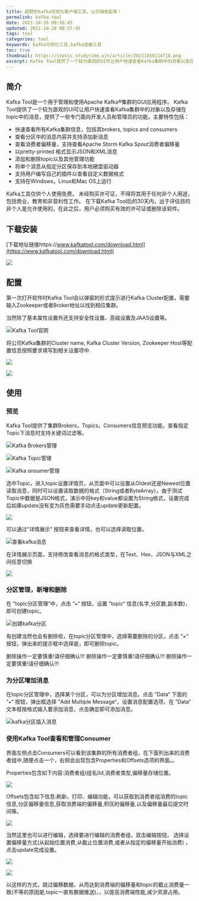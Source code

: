 ```yaml
---
title: 超赞的kafka可视化客户端工具，让你嗨皮起来！
permalink: kafka-tool
date: 2021-10-28 00:56:45
updated: 2021-10-28 00:57:45
tags: tool
categories: tool
keywords: kafka可视化工具,kafka连接工具
toc: true
thumbnail: https://static.studytime.xin/article/20211030114718.png
excerpt: Kafka Tool提供了一个较为直观的UI可让用户快速查看Kafka集群中的对象以及存储在topic中的消息，提供了一些专门面向开发人员和管理员的功能
---
```


## 简介
Kafka Tool是一个用于管理和使用Apache Kafka®集群的GUI应用程序。 Kafka Tool提供了一个较为直观的UI可让用户快速查看Kafka集群中的对象以及存储在topic中的消息，提供了一些专门面向开发人员和管理员的功能，主要特性包括：

- 快速查看所有Kafka集群信息，包括其brokers, topics and consumers
- 查看分区中的消息内容并支持添加新消息
- 查看消费者偏移量，支持查看Apache Storm Kafka Spout消费者偏移量
- 以pretty-printed 格式显示JSON和XML消息
- 添加和删除topic以及其他管理功能
- 将单个消息从指定分区保存到本地硬盘驱动器
- 支持用户编写自己的插件以查看自定义数据格式
- 支持在Windows，Linux和Mac OS上运行

Kafka工具仅供个人使用免费。 未经购买许可证，不得将其用于任何非个人用途，包括商业，教育和非营利性工作。 在下载Kafka Tool后的30天内，出于评估目的非个人是允许使用的，在此之后，用户必须购买有效的许可证或删除该软件。


## 下载安装
[下载地址链接https://www.kafkatool.com/download.html](https://www.kafkatool.com/download.html)

![](https://static.studytime.xin/article/20211028202629.png)


## 配置
第一次打开软件时Kafka Tool会以弹窗的形式提示进行Kafka Cluster配置，需要输入Zookeeper或者Broker地址以找到相应集群。

当然除了基本属性设置外还支持安全性设置、高级设置及JAAS设置等。

![Kafka Tool官网](https://static.studytime.xin/article/20211028202916.png)


将公司Kafka集群的Cluster name, Kafka Cluster Version, Zookeeper Host等配置信息按照要求填写到相关设置项中.

![](https://static.studytime.xin/article/20211028203042.png)

![](https://static.studytime.xin/article/20211028203151.png)

## 使用

### 预览
Kafka Tool提供了集群Brokers，Topics，Consumers信息预览功能，查看指定Topic下消息时支持关键词过滤等。

![Kafka Brokers管理](https://static.studytime.xin/article/20211028204124.png)


![Kafka Topic管理](https://static.studytime.xin/article/20211028204307.png)

![Kafka onsumer管理](https://static.studytime.xin/article/20211028204508.png)


选中Topic，进入topic设置详情页，从页面中可以设置从Oldest还是Newest位置读取消息，同时可以设置读取数据的格式（String或者ByteArray）。由于测试Topic中数据是JSON格式，演示中将key和value都设置为String格式，设置完成后如果update没有变为灰色需要手动点击update更新配置。

![](https://static.studytime.xin/article/20211028204955.png)


可以通过”详情展示“ 按钮来查看详情，也可以选择读取位置。

![查看kafka消息](https://static.studytime.xin/article/20211028205034.png)


在详情展示页面，支持修改查看消息的格式类型，在Text、Hex、JSON与XML之间任意切换

![](https://static.studytime.xin/article/20211028205049.png)

### 分区管理，新增和删除
在 ”topic分区管理“中，点击 ”+“ 按钮，设置 ”topic“ 信息(名字,分区数,副本数)，即可创建topic。

![创建kafka分区](https://static.studytime.xin/article/20211028205855.png)

有创建当然也会有删除啦，在topic分区管理中，选择需要删除的分区，点击 ”×“ 按钮，弹出来的提示框中选择是，即可删除topic。

删除操作一定要慎重!请仔细确认!!!
删除操作一定要慎重!请仔细确认!!!
删除操作一定要慎重!请仔细确认!!!

### 为分区增加消息
在topic分区管理中，选择某个分区，可以为分区增加消息。点击 ”Data“ 下面的 ”+“ 按钮，弹出框选择 ”Add Multiple Message“，设置消息配置选项，在 ”Data“ 文本框按格式输入要添加消息，点击确定即可添加消息。

![kafka分区插入消息](https://static.studytime.xin/article/20211028205601.png)


### 使用Kafka Tool查看和管理Consumer
界面左侧点击Consumers可以看到该集群的所有消费者组，在下面列出来的消费者组中,随便点击一个，右侧会出现包含Properties和Offsets选项的界面。。

Properties包含如下内容:消费者组(组名)Id,消费者类型,偏移量存储位置。

![](https://static.studytime.xin/article/20211028210649.png)


Offsets包含如下信息:刷新、打印、编辑功能，可以获取到消费者组消费的topic信息,分区偏移量信息,获取消费端的偏移量,积压的偏移量,以及偏移量最后提交时间等。

![](https://static.studytime.xin/article/20211028210718.png)

当然这里也可以进行编辑，选择要进行编辑的消费者组，双击编辑按钮， 选择设置偏移量方式(从起始位置消费,从截止位置消费,或者从指定的偏移量开始消费)
，点击update完成设置。

![](https://static.studytime.xin/article/20211028210759.png)

![](https://static.studytime.xin/article/20211028211104.png)

以这样的方式，跳过偏移数据，从而达到消费端的偏移量和topic的截止消费量一致(不等的原因是,topic一直有数据推送)，，以提高消费端性能,减少资源占用。